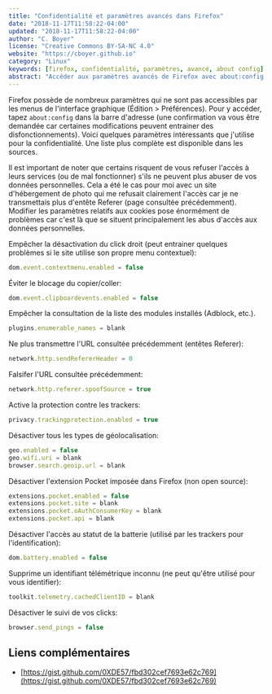 ```yaml
---
title: "Confidentialité et paramètres avancés dans Firefox"
date: "2018-11-17T11:58:22-04:00"
updated: "2018-11-17T11:58:22-04:00"
author: "C. Boyer"
license: "Creative Commons BY-SA-NC 4.0"
website: "https://cboyer.github.io"
category: "Linux"
keywords: [firefox, confidentialité, paramètres, avancé, about config]
abstract: "Accéder aux paramètres avancés de Firefox avec about:config pour améliorer les paramètres de confidentialité et de performance."
---
```



Firefox possède de nombreux paramètres qui ne sont pas accessibles par les menus de l'interface graphique (Édition > Préférences).
Pour y accéder, tapez `about:config` dans la barre d'adresse (une confirmation va vous être demandée car certaines modifications peuvent entrainer des disfonctionnements).
Voici quelques paramètres intéressants que j'utilise pour la confidentialité. Une liste plus complète est disponible dans les sources.

Il est important de noter que certains risquent de vous refuser l'accès à leurs services (ou de mal fonctionner) s'ils ne peuvent plus abuser de vos données personnelles. Cela a été le cas pour moi avec un site d'hébergement de photo qui me refusait clairement l'accès car je ne transmettais plus d'entête Referer (page consultée précédemment). Modifier les paramètres relatifs aux cookies pose énormément de problèmes car c'est là que se situent principalement les abus d'accès aux données personnelles.

Empêcher la désactivation du click droit (peut entrainer quelques problèmes si le site utilise son propre menu contextuel):

```javascript
dom.event.contextmenu.enabled = false
```

Éviter le blocage du copier/coller:

```javascript
dom.event.clipboardevents.enabled = false
```

Empêcher la consultation de la liste des modules installés (Adblock, etc.).

```javascript
plugins.enumerable_names = blank
```

Ne plus transmettre l'URL consultée précédemment (entêtes Referer):

```javascript
network.http.sendRefererHeader = 0
```

Falsifer l'URL consultée précédemment:

```javascript
network.http.referer.spoofSource = true
```

Active la protection contre les trackers:

```javascript
privacy.trackingprotection.enabled = true
```

Désactiver tous les types de géolocalisation:

```javascript
geo.enabled = false
geo.wifi.uri = blank
browser.search.geoip.url = blank
```

Désactiver l'extension Pocket imposée dans Firefox (non open source):

```javascript
extensions.pocket.enabled = false
extensions.pocket.site = blank
extensions.pocket.oAuthConsumerKey = blank
extensions.pocket.api = blank
```

Désactiver l'accès au statut de la batterie (utilisé par les trackers pour l'identification):

```javascript
dom.battery.enabled = false
```

Supprime un identifiant télémétrique inconnu (ne peut qu'être utilisé pour vous identifier):

```javascript
toolkit.telemetry.cachedClientID = blank
```

Désactiver le suivi de vos clicks:

```javascript
browser.send_pings = false
```

## Liens complémentaires

 - [https://gist.github.com/0XDE57/fbd302cef7693e62c769](https://gist.github.com/0XDE57/fbd302cef7693e62c769)
